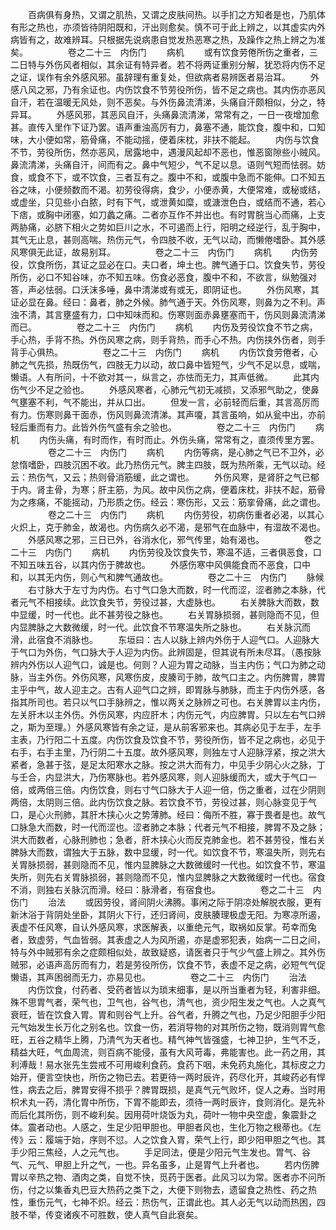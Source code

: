 <!-- { "loadSidebar": true } -->
　　百病俱有身热，又谓之肌热，又谓之皮肤间热。以手扪之方知者是也，乃肌体有形之热也，亦须皆待阴阳既和，汗出则愈矣。慎不可于此上辨之，以其虚实内外病皆有之，故难辨耳。只根据先说病患自觉发热恶寒之热，及躁作之热上辨之为准矣。
　　
　　卷之二十三　内伤门
　　病机
　　或有饮食劳倦所伤之重者，三二日特与外伤风者相似，其余证有特异者。若不将两证重别分解，犹恐将内伤不足之证，误作有余外感风邪。虽辞理有重复处，但欲病者易辨医者易治耳。
　　外感八风之邪，乃有余证也。内伤饮食不节劳役所伤，皆不足之病也。其内伤亦恶风自汗，若在温暖无风处，则不恶矣。与外伤鼻流清涕，头痛自汗颇相似，分之，特异耳。
　　外感风邪，其恶风自汗，头痛鼻流清涕，常常有之，一日一夜增加愈甚。直传入里作下证乃罢。语声重浊高厉有力，鼻塞不通，能饮食，腹中和，口知味，大小便如常，筋骨痛，不能动摇，便着床枕，非扶不能起。
　　内伤与饮食不节，劳役所伤，然亦恶风，居露地中，遇漫风起却不恶也，惟恶窗隙些小贼风。鼻流清涕，头痛自汗，间而有之。鼻中气短少，气不足以息。语则气短而怯弱。妨食，或食不下，或不饮食，三者互有之。腹中不和，或腹中急而不能伸。口不知五谷之味，小便频数而不渴。初劳役得病，食少，小便赤黄，大便常难，或秘或结，或虚坐，只见些小白脓，时有下气，或泄黄如糜，或溏泄色白，或结而不通，若心下痞，或胸中闭塞，如刀蠡之痛。二者亦互作不并出也。有时胃脘当心而痛，上支两胁痛，必脐下相火之势如巨川之水，不可遏而上行，阳明之经逆行，乱于胸中，其气无止息，甚则高喘。热伤元气，令四肢不收，无气以动，而懒倦嗜卧。其外感风寒俱无此证，故易别耳。
　　
　　卷之二十三　内伤门
　　病机
　　内伤劳役，饮食所伤，其证之显必在口。夫口者，坤土也。脾气通于口。饮食失节，劳役所伤，必口不知谷味，亦不知五味。伤食必恶食，腹中不和，不欲言，纵勉强对答，声必怯弱。口沃沫多唾，鼻中清涕或有或无，即阴证也。
　　外伤风寒，其证必显在鼻。经曰：鼻者，肺之外候。肺气通于天。外伤风寒，则鼻为之不利。声浊不清，其言壅盛有力，口中知味而和。伤寒则面赤鼻壅塞而干，伤风则鼻流清涕而已。
　　
　　卷之二十三　内伤门
　　病机
　　内伤及劳役饮食不节之病，手心热，手背不热。外伤风寒之病，则手背热，而手心不热。内伤挟外伤者，则手背手心俱热。
　　
　　卷之二十三　内伤门
　　病机
　　内伤饮食劳倦者，心肺之气先损，热既伤气，四肢无力以动，故口鼻中皆短气，少气不足以息，或喘，懒语。人有所问，十不欲对其一，纵言之，亦怯而无力，其声低微。
　　此其内伤气少不足之验也。
　　外感风寒者，心肺元气初无减损，又添邪气助之，使鼻气壅塞不利，气不能出，并从口出。
　　但发一言，必前轻而后重，其言高厉而有力。伤寒则鼻干面赤，伤风则鼻流清涕。其声嗄，其言虽响，如从瓮中出，亦前轻后重而有力。此皆外伤气盛有余之验也。
　　
　　卷之二十三　内伤门
　　病机
　　内伤头痛，有时而作，有时而止。外伤头痛，常常有之，直须传里方罢。
　　
　　卷之二十三　内伤门
　　病机
　　内伤等病，是心肺之气已不卫外，必怠惰嗜卧，四肢沉困不收。此乃热伤元气。脾主四肢，既为热所乘，无气以动。经云：热伤气，又云；热则骨消筋缓，此之谓也。
　　外伤风寒，是肾肝之气已郁于内。肾主骨，为寒；肝主筋，为风。故中风伤之病，便着床枕，非扶不起，筋骨为之疼痛，不能摇动，乃形质之伤。经云：寒伤形，又云：筋挛骨痛，此之谓也。
　　
　　卷之二十三　内伤门
　　病机
　　内伤劳役，初病伤重者必渴，以其心火炽上，克于肺金，故渴也。内伤病久必不渴，是邪气在血脉中，有湿故不渴也。
　　外感风寒之邪，三日已外，谷消水化，邪气传里，始有渴也。
　　
　　卷之二十三　内伤门
　　病机
　　内伤劳役及饮食失节，寒温不适，三者俱恶食，口不知五味五谷，以其内伤于脾故也。
　　外感伤寒中风俱能食而不恶食，口中和，以其无内伤，则心气和脾气通故也。
　　
　　卷之二十三　内伤门
　　脉候
　　右寸脉大于左寸为内伤。右寸气口急大而数，时一代而涩，涩者肺之本脉，代者元气不相接续。此饮食失节，劳役过甚，大虚脉也。
　　右关脾脉大而数，数中显缓，时一代也。此不甚劳役之脉也。
　　右关胃脉损弱，甚则隐而不见，但内显脾脉之大数微缓，时一代。此饮食不节寒温失所之脉也。
　　右关脉沉而滑，此宿食不消脉也。
　　东垣曰：古人以脉上辨内外伤于人迎气口。人迎脉大于气口为外伤，气口脉大于人迎为内伤。此辨固是，但其说有所未尽耳。（愚按脉辨内外伤以人迎气口，诚是也。何则？人迎为胃之动脉，当主内伤；气口为肺之动脉，当主外伤。外伤风寒，风寒伤皮，皮腠司于肺，故气口主之。内伤脾胃，脾胃主乎中气，故人迎主之。古有人迎气口之辨，即胃脉与肺脉，而主于内伤外感，各指其所司也。若只以气口手脉辨之，惟以两关之脉辨之可也。右关脾胃以主内伤，左关肝木以主外伤。外伤风寒，内应肝木；内伤元气，内应脾胃。只以左右气口辨之，斯为至理。）外感风寒皆有余之证，是从前客邪来也。其病必见于左手，左手主表，乃行阳二十五度。内伤饮食及饮食不节，劳役所伤，皆不足之病也，必见于右手，右手主里，乃行阴二十五度。故外感风寒，则独左寸人迎脉浮紧，按之洪大紧者，急甚于弦，是足太阳寒水之脉。按之洪大而有力，中见手少阴心火之脉，丁与壬合，内显洪大，乃伤寒脉也。若外感风寒，则人迎脉缓而大，或大于气口一倍，或两倍三倍。内伤饮食，则右寸气口脉大于人迎一倍，伤之重者，过在少阴则两倍，太阴则三倍。此内伤饮食之脉。若饮食不节，劳役过甚，则心脉变见于气口，是心火刑肺，其肝木挟心火之势薄肺。经曰：侮所不胜，寡于畏者是也。故气口脉急大而数，时一代而涩也。涩者肺之本脉；代者元气不相接，脾胃不及之脉；洪大而数者，心脉刑肺也；急者，肝木挟心火而反克肺金也。若不甚劳役，惟右关脾脉大而数，谓独大于五脉，数中显缓，时一代。如饮食不节，寒温失所，则先右关胃脉损弱，甚则隐而不见，惟内显脾脉之大数微缓时一代也。如饮食不节，寒温失所，则先右关胃脉损弱，甚则隐而不见，惟内显脾脉之大数微缓时一代也。宿食不消，则独右关脉沉而滑。经曰：脉滑者，有宿食也。
　　
　　卷之二十三　内伤门
　　治法
　　或因劳役，肾间阴火沸腾。事闲之际于阴凉处解脱衣服，更有新沐浴于背阴处坐卧，其阴火下行，还归肾间，皮肤腠理极虚无阳。为寒凉所遏，表虚不任风寒，自认外感风寒，求医解表，以重绝元气，取祸如反掌。苟幸而兔者，致虚劳，气血皆弱。其表虚之人为风所遏，亦是虚邪犯表，始病一二日之间，特与外中贼邪有余之症颇相似处，故致疑惑，请医者只于气少气盛上辨之。其外伤贼邪，必语声高厉而有力，若是劳役所伤，饮食不节，表虚不足之病，必短气气促懒语，其声困弱而无力，亦易见也。
　　
　　卷之二十三　内伤门
　　治法
　　内伤饮食，付药者、受药者皆以为琐末细事，是以所当重者为轻，利害非细。殊不思胃气者，荣气也，卫气也，谷气也，清气也，资少阳生发之气也。人之真气衰旺，皆在饮食入胃。胃和则谷气上升。谷气者，升腾之气也，乃足少阳胆手少阳元气始发生长万化之别名也。饮食一伤，若消导物的对其所伤之物，既消则胃气愈旺，五谷之精华上腾，乃清气为天者也。精气神气皆强盛，七神卫护，生气不乏，精益大旺，气血周流，则百病不能侵，虽有大风苛毒，弗能害也。此一药之用，其利溥哉！易水张先生尝戒不可用峻利食药。食药下咽，未免药丸施化，其标皮之力始开，便言空快也，所伤之物已去。若更待一两时辰许，药尽化开，其峻药必有悍性，病去之后，脾胃安得不损乎？脾胃既损，是真气元气败坏，促人之寿。当时用枳术丸一药，清化胃中所伤，下胃不能即去，须待一两时辰许，食则消化。是先补而后化其所伤，则不峻利矣。因用荷叶烧饭为丸，荷叶一物中央空虚，象震卦之体。震者动也。人感之，生足少阳甲胆也。甲胆者风也，生化万物之根蒂也。《左传》云：履端于始，序则不愆。人之饮食入胃，荣气上行，即少阳甲胆之气也。其手少阳三焦经，人之元气也。
　　手足同法，便是少阳元气生发也。胃气、谷气、元气、甲胆上升之气，一也。异名虽多，止是胃气上升者也。
　　若内伤脾胃以辛热之物、酒肉之类，自觉不快，觅药于医者。此风习以为常。医者亦不问所伤，付之以集香丸巴豆大热药之类下之，大便下则物去，遗留食之热性、药之热性，重伤元气，七神不炽。经云：热伤气，正谓此也。其人必无气以动而热困，四肢不举，传变诸疾不可胜数，使人真气自此衰矣。
